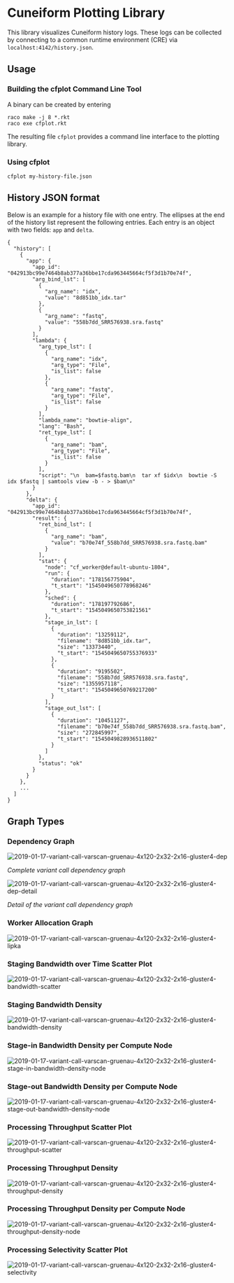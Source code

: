 # Cuneiform Plotting Library

This library visualizes Cuneiform history logs. These logs can be collected by connecting to a common runtime environment (CRE) via `localhost:4142/history.json`.

## Usage

### Building the cfplot Command Line Tool

A binary can be created by entering

    raco make -j 8 *.rkt
    raco exe cfplot.rkt

The resulting file `cfplot` provides a command line interface to the plotting library.

### Using cfplot

    cfplot my-history-file.json

## History JSON format

Below is an example for a history file with one entry. The ellipses at the end of the history list represent the following entries. Each entry is an object with two fields: `app` and `delta`.

    {
      "history": [
        {
          "app": {
            "app_id": "042913bc99e7464b8ab377a36bbe17cda963445664cf5f3d1b70e74f",
            "arg_bind_lst": [
              {
                "arg_name": "idx",
                "value": "8d851bb_idx.tar"
              },
              {
                "arg_name": "fastq",
                "value": "558b7dd_SRR576938.sra.fastq"
              }
            ],
            "lambda": {
              "arg_type_lst": [
                {
                  "arg_name": "idx",
                  "arg_type": "File",
                  "is_list": false
                },
                {
                  "arg_name": "fastq",
                  "arg_type": "File",
                  "is_list": false
                }
              ],
              "lambda_name": "bowtie-align",
              "lang": "Bash",
              "ret_type_lst": [
                {
                  "arg_name": "bam",
                  "arg_type": "File",
                  "is_list": false
                }
              ],
              "script": "\n  bam=$fastq.bam\n  tar xf $idx\n  bowtie -S idx $fastq | samtools view -b - > $bam\n"
            }
          },
          "delta": {
            "app_id": "042913bc99e7464b8ab377a36bbe17cda963445664cf5f3d1b70e74f",
            "result": {
              "ret_bind_lst": [
                {
                  "arg_name": "bam",
                  "value": "b70e74f_558b7dd_SRR576938.sra.fastq.bam"
                }
              ],
              "stat": {
                "node": "cf_worker@default-ubuntu-1804",
                "run": {
                  "duration": "178156775904",
                  "t_start": "1545049650778968246"
                },
                "sched": {
                  "duration": "178197792686",
                  "t_start": "1545049650753821561"
                },
                "stage_in_lst": [
                  {
                    "duration": "13259112",
                    "filename": "8d851bb_idx.tar",
                    "size": "13373440",
                    "t_start": "1545049650755376933"
                  },
                  {
                    "duration": "9195502",
                    "filename": "558b7dd_SRR576938.sra.fastq",
                    "size": "1355957118",
                    "t_start": "1545049650769217200"
                  }
                ],
                "stage_out_lst": [
                  {
                    "duration": "10451127",
                    "filename": "b70e74f_558b7dd_SRR576938.sra.fastq.bam",
                    "size": "272845997",
                    "t_start": "1545049828936511802"
                  }
                ]
              },
              "status": "ok"
            }
          }
        },
        ...
      ]
    }

## Graph Types

### Dependency Graph

![2019-01-17-variant-call-varscan-gruenau-4x120-2x32-2x16-gluster4-dep](img/2019-01-17-variant-call-varscan-gruenau-4x120-2x32-2x16-gluster4-dep.png)

*Complete variant call dependency graph*

![2019-01-17-variant-call-varscan-gruenau-4x120-2x32-2x16-gluster4-dep-detail](img/2019-01-17-variant-call-varscan-gruenau-4x120-2x32-2x16-gluster4-dep-detail.png)

*Detail of the variant call dependency graph*

### Worker Allocation Graph

![2019-01-17-variant-call-varscan-gruenau-4x120-2x32-2x16-gluster4-lipka](img/2019-01-17-variant-call-varscan-gruenau-4x120-2x32-2x16-gluster4-lipka.png)

### Staging Bandwidth over Time Scatter Plot

![2019-01-17-variant-call-varscan-gruenau-4x120-2x32-2x16-gluster4-bandwidth-scatter](img/2019-01-17-variant-call-varscan-gruenau-4x120-2x32-2x16-gluster4-bandwidth-scatter.png)

### Staging Bandwidth Density

![2019-01-17-variant-call-varscan-gruenau-4x120-2x32-2x16-gluster4-bandwidth-density](img/2019-01-17-variant-call-varscan-gruenau-4x120-2x32-2x16-gluster4-bandwidth-density.png)

### Stage-in Bandwidth Density per Compute Node

![2019-01-17-variant-call-varscan-gruenau-4x120-2x32-2x16-gluster4-stage-in-bandwidth-density-node](img/2019-01-17-variant-call-varscan-gruenau-4x120-2x32-2x16-gluster4-stage-in-bandwidth-density-node.png)

### Stage-out Bandwidth Density per Compute Node

![2019-01-17-variant-call-varscan-gruenau-4x120-2x32-2x16-gluster4-stage-out-bandwidth-density-node](img/2019-01-17-variant-call-varscan-gruenau-4x120-2x32-2x16-gluster4-stage-out-bandwidth-density-node.png)

### Processing Throughput Scatter Plot

![2019-01-17-variant-call-varscan-gruenau-4x120-2x32-2x16-gluster4-throughput-scatter](img/2019-01-17-variant-call-varscan-gruenau-4x120-2x32-2x16-gluster4-throughput-scatter.png)

### Processing Throughput Density

![2019-01-17-variant-call-varscan-gruenau-4x120-2x32-2x16-gluster4-throughput-density](img/2019-01-17-variant-call-varscan-gruenau-4x120-2x32-2x16-gluster4-throughput-density.png)

### Processing Throughput Density per Compute Node

![2019-01-17-variant-call-varscan-gruenau-4x120-2x32-2x16-gluster4-throughput-density-node](img/2019-01-17-variant-call-varscan-gruenau-4x120-2x32-2x16-gluster4-throughput-density-node.png)

### Processing Selectivity Scatter Plot

![2019-01-17-variant-call-varscan-gruenau-4x120-2x32-2x16-gluster4-selectivity](img/2019-01-17-variant-call-varscan-gruenau-4x120-2x32-2x16-gluster4-selectivity.png)


